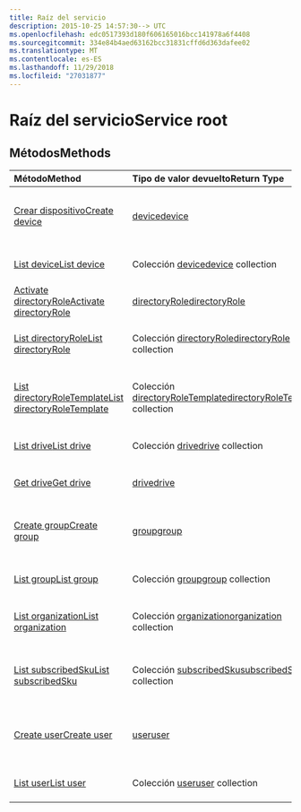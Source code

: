 ```yaml
---
title: Raíz del servicio
description: 2015-10-25 14:57:30--> UTC
ms.openlocfilehash: edc0517393d180f606165016bcc141978a6f4408
ms.sourcegitcommit: 334e84b4aed63162bcc31831cffd6d363dafee02
ms.translationtype: MT
ms.contentlocale: es-ES
ms.lasthandoff: 11/29/2018
ms.locfileid: "27031877"
---
```

# <a name="service-root"></a><span data-ttu-id="47056-103">Raíz del servicio</span><span class="sxs-lookup"><span data-stu-id="47056-103">Service root</span></span>


## <a name="methods"></a><span data-ttu-id="47056-104">Métodos</span><span class="sxs-lookup"><span data-stu-id="47056-104">Methods</span></span>



| <span data-ttu-id="47056-105">Método</span><span class="sxs-lookup"><span data-stu-id="47056-105">Method</span></span>           | <span data-ttu-id="47056-106">Tipo de valor devuelto</span><span class="sxs-lookup"><span data-stu-id="47056-106">Return Type</span></span>    |<span data-ttu-id="47056-107">Descripción</span><span class="sxs-lookup"><span data-stu-id="47056-107">Description</span></span>|
|:---------------|:--------|:----------|
|[<span data-ttu-id="47056-108">Crear dispositivo</span><span class="sxs-lookup"><span data-stu-id="47056-108">Create device</span></span>](../api/device-post-devices.md) |[<span data-ttu-id="47056-109">device</span><span class="sxs-lookup"><span data-stu-id="47056-109">device</span></span>](device.md)| <span data-ttu-id="47056-110">Crea un nuevo device publicándolo en la colección devices.</span><span class="sxs-lookup"><span data-stu-id="47056-110">Create a new device by posting to the devices collection.</span></span>|
|[<span data-ttu-id="47056-111">List device</span><span class="sxs-lookup"><span data-stu-id="47056-111">List device</span></span>](../api/device-list.md) | <span data-ttu-id="47056-112">Colección [device](device.md)</span><span class="sxs-lookup"><span data-stu-id="47056-112">[device](device.md) collection</span></span> |<span data-ttu-id="47056-113">Obtiene la colección de objetos device.</span><span class="sxs-lookup"><span data-stu-id="47056-113">Get device object collection.</span></span> |
|[<span data-ttu-id="47056-114">Activate directoryRole</span><span class="sxs-lookup"><span data-stu-id="47056-114">Activate directoryRole</span></span>](../api/directoryrole-post-directoryroles.md) | [<span data-ttu-id="47056-115">directoryRole</span><span class="sxs-lookup"><span data-stu-id="47056-115">directoryRole</span></span>](directoryrole.md) |<span data-ttu-id="47056-116">Activa un rol del directorio.</span><span class="sxs-lookup"><span data-stu-id="47056-116">Activate a directory role.</span></span> |
|[<span data-ttu-id="47056-117">List directoryRole</span><span class="sxs-lookup"><span data-stu-id="47056-117">List directoryRole</span></span>](../api/directoryrole-list.md) | <span data-ttu-id="47056-118">Colección [directoryRole](directoryrole.md)</span><span class="sxs-lookup"><span data-stu-id="47056-118">[directoryRole](directoryrole.md) collection</span></span> |<span data-ttu-id="47056-119">Obtiene la colección de objetos directoryRole.</span><span class="sxs-lookup"><span data-stu-id="47056-119">Get directoryRole object collection.</span></span> |
|[<span data-ttu-id="47056-120">List directoryRoleTemplate</span><span class="sxs-lookup"><span data-stu-id="47056-120">List directoryRoleTemplate</span></span>](../api/directoryroletemplate-list.md) | <span data-ttu-id="47056-121">Colección [directoryRoleTemplate](directoryroletemplate.md)</span><span class="sxs-lookup"><span data-stu-id="47056-121">[directoryRoleTemplate](directoryroletemplate.md) collection</span></span> |<span data-ttu-id="47056-122">Obtiene la colección de objetos directoryRoleTemplate.</span><span class="sxs-lookup"><span data-stu-id="47056-122">Get directoryRoleTemplate object collection.</span></span> |
|[<span data-ttu-id="47056-123">List drive</span><span class="sxs-lookup"><span data-stu-id="47056-123">List drive</span></span>](../api/drive-list.md) | <span data-ttu-id="47056-124">Colección [drive](drive.md)</span><span class="sxs-lookup"><span data-stu-id="47056-124">[drive](drive.md) collection</span></span> |<span data-ttu-id="47056-125">Obtiene la colección de objetos drive.</span><span class="sxs-lookup"><span data-stu-id="47056-125">Get drive object collection.</span></span> |
|[<span data-ttu-id="47056-126">Get drive</span><span class="sxs-lookup"><span data-stu-id="47056-126">Get drive</span></span>](../api/drive-get.md) | [<span data-ttu-id="47056-127">drive</span><span class="sxs-lookup"><span data-stu-id="47056-127">drive</span></span>](drive.md)  |<span data-ttu-id="47056-128">Obtiene las propiedades del objeto drive.</span><span class="sxs-lookup"><span data-stu-id="47056-128">Get drive object properties.</span></span> |
|[<span data-ttu-id="47056-129">Create group</span><span class="sxs-lookup"><span data-stu-id="47056-129">Create group</span></span>](../api/group-post-groups.md) |[<span data-ttu-id="47056-130">group</span><span class="sxs-lookup"><span data-stu-id="47056-130">group</span></span>](group.md)| <span data-ttu-id="47056-131">Crear un group publicándolo en la colección groups.</span><span class="sxs-lookup"><span data-stu-id="47056-131">Create a new group by posting to the groups collection.</span></span>|
|[<span data-ttu-id="47056-132">List group</span><span class="sxs-lookup"><span data-stu-id="47056-132">List group</span></span>](../api/group-list.md) | <span data-ttu-id="47056-133">Colección [group](group.md)</span><span class="sxs-lookup"><span data-stu-id="47056-133">[group](group.md) collection</span></span> |<span data-ttu-id="47056-134">Obtiene la colección de objetos group.</span><span class="sxs-lookup"><span data-stu-id="47056-134">Get group object collection.</span></span> |
|[<span data-ttu-id="47056-135">List organization</span><span class="sxs-lookup"><span data-stu-id="47056-135">List organization</span></span>](../api/organization-get.md) | <span data-ttu-id="47056-136">Colección [organization](organization.md)</span><span class="sxs-lookup"><span data-stu-id="47056-136">[organization](organization.md) collection</span></span> |<span data-ttu-id="47056-137">Obtiene la colección de objetos organization.</span><span class="sxs-lookup"><span data-stu-id="47056-137">Get organization object collection.</span></span> |
|[<span data-ttu-id="47056-138">List subscribedSku</span><span class="sxs-lookup"><span data-stu-id="47056-138">List subscribedSku</span></span>](../api/subscribedsku-list.md) | <span data-ttu-id="47056-139">Colección [subscribedSku](subscribedsku.md)</span><span class="sxs-lookup"><span data-stu-id="47056-139">[subscribedSku](subscribedsku.md) collection</span></span> |<span data-ttu-id="47056-140">Obtiene la colección de objetos subscribedSku.</span><span class="sxs-lookup"><span data-stu-id="47056-140">Get subscribedSku object collection.</span></span> |
|[<span data-ttu-id="47056-141">Create user</span><span class="sxs-lookup"><span data-stu-id="47056-141">Create user</span></span>](../api/user-post-users.md) |[<span data-ttu-id="47056-142">user</span><span class="sxs-lookup"><span data-stu-id="47056-142">user</span></span>](user.md)| <span data-ttu-id="47056-143">Crea un user publicándolo en la colección users.</span><span class="sxs-lookup"><span data-stu-id="47056-143">Create a new user by posting to the users collection.</span></span>|
|[<span data-ttu-id="47056-144">List user</span><span class="sxs-lookup"><span data-stu-id="47056-144">List user</span></span>](../api/user-list.md) | <span data-ttu-id="47056-145">Colección [user](user.md)</span><span class="sxs-lookup"><span data-stu-id="47056-145">[user](user.md) collection</span></span> |<span data-ttu-id="47056-146">Obtiene la colección de objetos user.</span><span class="sxs-lookup"><span data-stu-id="47056-146">Get user object collection.</span></span> |

<!-- uuid: 8fcb5dbc-d5aa-4681-8e31-b001d5168d79
2015-10-25 14:57:30 UTC -->
<!-- {
  "type": "#page.annotation",
  "description": "Service root",
  "keywords": "",
  "section": "documentation",
  "tocPath": ""
}-->

